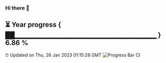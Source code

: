 ### Hi there 👋
⏳ Year progress { ██▁▁▁▁▁▁▁▁▁▁▁▁▁▁▁▁▁▁▁▁▁▁▁▁▁▁▁▁ } 6.86 %
---
⏰ Updated on Thu, 26 Jan 2023 01:15:28 GMT
![Progress Bar CI](https://github.com/liununu/liununu/workflows/Progress%20Bar%20CI/badge.svg)
